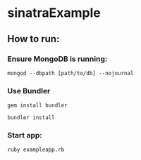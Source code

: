 # sinatraExample

## How to run:

### Ensure MongoDB is running:

```mongod --dbpath [path/to/db] --nojournal```

### Use Bundler

```gem install bundler```

```bundler install```

### Start app:

```ruby exampleapp.rb```
